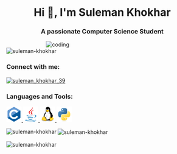 <h1 align="center">Hi 👋, I'm Suleman Khokhar</h1>
<h3 align="center">A passionate Computer Science Student</h3>

<img align="right" alt="coding" width="400" src="https://i.pinimg.com/originals/81/17/8b/81178b47a8598f0c81c4799f2cdd4057.gif">

<p align="left"> <img src="https://komarev.com/ghpvc/?username=suleman-khokhar&label=Profile%20views&color=0e75b6&style=flat" alt="suleman-khokhar" /> </p>

<h3 align="left">Connect with me:</h3>
<p align="left">
<a href="https://instagram.com/suleman_khokhar_39" target="blank"><img align="center" src="https://raw.githubusercontent.com/rahuldkjain/github-profile-readme-generator/master/src/images/icons/Social/instagram.svg" alt="suleman_khokhar_39" height="30" width="40" /></a>
</p>

<h3 align="left">Languages and Tools:</h3>
<p align="left"> <a href="https://www.cprogramming.com/" target="_blank" rel="noreferrer"> <img src="https://raw.githubusercontent.com/devicons/devicon/master/icons/c/c-original.svg" alt="c" width="40" height="40"/> </a> <a href="https://www.java.com" target="_blank" rel="noreferrer"> <img src="https://raw.githubusercontent.com/devicons/devicon/master/icons/java/java-original.svg" alt="java" width="40" height="40"/> </a> <a href="https://www.linux.org/" target="_blank" rel="noreferrer"> <img src="https://raw.githubusercontent.com/devicons/devicon/master/icons/linux/linux-original.svg" alt="linux" width="40" height="40"/> </a><a href="https://www.python.org/" target="_blank" rel="noreferrer"> <img src="https://raw.githubusercontent.com/devicons/devicon/master/icons/python/python-original.svg" alt="linux" width="40" height="40"/> </a></p>

<p><img align="left" src="https://github-readme-stats.vercel.app/api/top-langs?username=suleman-khokhar&show_icons=true&locale=en&layout=compact" alt="suleman-khokhar" /></p>

<p>&nbsp;<img align="center" src="https://github-readme-stats.vercel.app/api?username=suleman-khokhar&show_icons=true&locale=en" alt="suleman-khokhar" /></p>

<p><img align="center" src="https://github-readme-streak-stats.herokuapp.com/?user=suleman-khokhar&" alt="suleman-khokhar" /></p>
</body>
